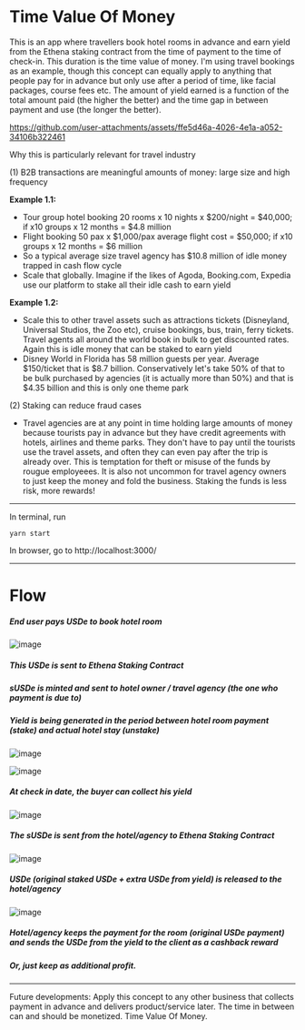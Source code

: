 # Time Value Of Money

This is an app where travellers book hotel rooms in advance and earn yield from the Ethena staking contract from the time of payment to the time of check-in. This duration is the time value of money. I'm using travel bookings as an example, though this concept can equally apply to anything that people pay for in advance but only use after a period of time, like facial packages, course fees etc. The amount of yield earned is a function of the total amount paid (the higher the better) and the time gap in between payment and use (the longer the better).


https://github.com/user-attachments/assets/ffe5d46a-4026-4e1a-a052-34106b322461




Why this is particularly relevant for travel industry

(1) B2B transactions are meaningful amounts of money: large size and high frequency

**Example 1.1:**
- Tour group hotel booking 20 rooms x 10 nights x $200/night = $40,000; if x10 groups x 12 months = $4.8 million
- Flight booking 50 pax x $1,000/pax average flight cost = $50,000; if x10 groups x 12 months = $6 million
- So a typical average size travel agency has $10.8 million of idle money trapped in cash flow cycle
- Scale that globally. Imagine if the likes of Agoda, Booking.com, Expedia use our platform to stake all their idle cash to earn yield

**Example 1.2:**
- Scale this to other travel assets such as attractions tickets (Disneyland, Universal Studios, the Zoo etc), cruise bookings, bus, train, ferry tickets. Travel agents all around the world book in bulk to get discounted rates. Again this is idle money that can be staked to earn yield
- Disney World in Florida has 58 million guests per year. Average $150/ticket that is $8.7 billion. Conservatively let's take 50% of that to be bulk purchased by agencies (it is actually more than 50%) and that is $4.35 billion and this is only one theme park

(2) Staking can reduce fraud cases

- Travel agencies are at any point in time holding large amounts of money because tourists pay in advance but they have credit agreements with hotels, airlines and theme parks. They don't have to pay until the tourists use the travel assets, and often they can even pay after the trip is already over. This is temptation for theft or misuse of the funds by rougue employeees. It is also not uncommon for travel agency owners to just keep the money and fold the business. Staking the funds is less risk, more rewards!

---

In terminal, run
```
yarn start
```
In browser, go to http://localhost:3000/

---
# Flow

##### End user pays USDe to book hotel room
![image](https://github.com/user-attachments/assets/717c412e-9ce1-4485-b933-65d3020267b0)

##### This USDe is sent to Ethena Staking Contract
##### sUSDe is minted and sent to hotel owner / travel agency (the one who payment is due to)
##### Yield is being generated in the period between hotel room payment (stake) and actual hotel stay (unstake)

![image](https://github.com/user-attachments/assets/adcf791b-6b48-4e2a-97b8-fd991226615d)

![image](https://github.com/user-attachments/assets/f99f9cb5-cf20-49c0-83ae-e6ebfe341d4a)

##### At check in date, the buyer can collect his yield

![image](https://github.com/user-attachments/assets/8eb6e15a-6de3-4535-b1b5-3fb3e0c21af0)

##### The sUSDe is sent from the hotel/agency to Ethena Staking Contract
![image](https://github.com/user-attachments/assets/66ddc741-46f2-42bb-a572-2bfcdd3904ba)

##### USDe (original staked USDe + extra USDe from yield) is released to the hotel/agency
![image](https://github.com/user-attachments/assets/25a439fe-1619-4791-a320-24c1f4463088)

##### Hotel/agency keeps the payment for the room (original USDe payment) and sends the USDe from the yield to the client as a cashback reward

##### Or, just keep as additional profit.

---
Future developments: Apply this concept to any other business that collects payment in advance and delivers product/service later. The time in between can and should be monetized. Time Value Of Money.



